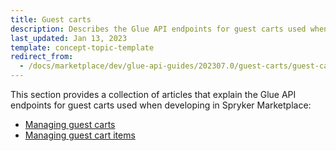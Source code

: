 ```yaml
---
title: Guest carts
description: Describes the Glue API endpoints for guest carts used when developing in Spryker Marketplace
last_updated: Jan 13, 2023
template: concept-topic-template
redirect_from:
  - /docs/marketplace/dev/glue-api-guides/202307.0/guest-carts/guest-carts.html
---
```


This section provides a collection of articles that explain the Glue API endpoints for guest carts used when developing in Spryker Marketplace:
* [Managing guest carts](/docs/pbc/all/cart-and-checkout/{{page.version}}/base-shop/marketplace/manage-using-glue-api/guest-carts/manage-guest-carts.html)
* [Managing guest cart items](/docs/pbc/all/cart-and-checkout/{{page.version}}/base-shop/marketplace/manage-using-glue-api/guest-carts/manage-guest-cart-items.html)
